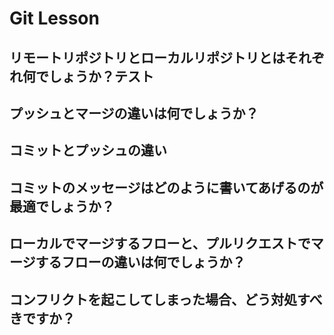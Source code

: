 # Git Lesson

## リモートリポジトリとローカルリポジトリとはそれぞれ何でしょうか？テスト

## プッシュとマージの違いは何でしょうか？


## コミットとプッシュの違い


## コミットのメッセージはどのように書いてあげるのが最適でしょうか？


## ローカルでマージするフローと、プルリクエストでマージするフローの違いは何でしょうか？

## コンフリクトを起こしてしまった場合、どう対処すべきですか？
